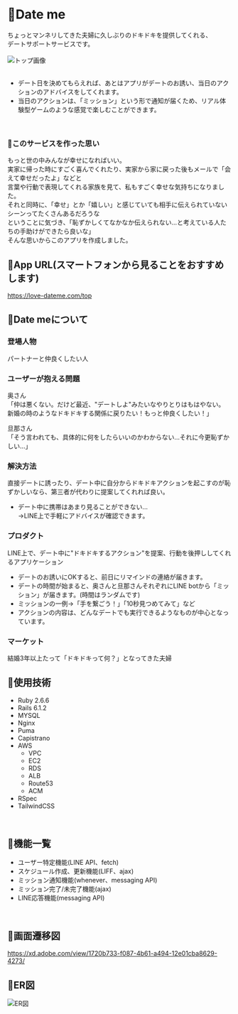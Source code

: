 # :bouquet:Date me
ちょっとマンネリしてきた夫婦に久しぶりのドキドキを提供してくれる、  
デートサポートサービスです。  
<br>
![トップ画像](https://user-images.githubusercontent.com/72124914/109914470-68147380-7cf3-11eb-9c05-4438ad216dcb.png)
<br>
<br>

* デート日を決めてもらえれば、あとはアプリがデートのお誘い、当日のアクションのアドバイスをしてくれます。  
* 当日のアクションは、「ミッション」という形で通知が届くため、リアル体験型ゲームのような感覚で楽しむことができます。  
<br>

### :bouquet:このサービスを作った思い
もっと世の中みんなが幸せになればいい。  
実家に帰った時にすごく喜んでくれたり、実家から家に戻った後もメールで「会えて幸せだったよ」などと  
言葉や行動で表現してくれる家族を見て、私もすごく幸せな気持ちになりました。  
それと同時に、「幸せ」とか「嬉しい」と感じていても相手に伝えられていないシーンってたくさんあるだろうな  
ということに気づき、「恥ずかしくてなかなか伝えられない…と考えている人たちの手助けができたら良いな」  
そんな思いからこのアプリを作成しました。
<br>

## :bouquet:App URL(スマートフォンから見ることをおすすめします)
https://love-dateme.com/top
<br>

## :bouquet:Date meについて
### 登場人物
パートナーと仲良くしたい人

### ユーザーが抱える問題
奥さん  
「仲は悪くない。だけど最近、"デートしよ"みたいなやりとりはもはやない。  
新婚の時のようなドキドキする関係に戻りたい！もっと仲良くしたい！」  

旦那さん  
「そう言われても、具体的に何をしたらいいのかわからない…それに今更恥ずかしい…」

### 解決方法
直接デートに誘ったり、デート中に自分からドキドキアクションを起こすのが恥ずかしいなら、第三者が代わりに提案してくれれば良い。  

* デート中に携帯はあまり見ることができない…  
→LINE上で手軽にアドバイスが確認できます。

### プロダクト
LINE上で、デート中に"ドキドキするアクション"を提案、行動を後押ししてくれるアプリケーション  

* デートのお誘いにOKすると、前日にリマインドの連絡が届きます。  
* デートの時間が始まると、奥さんと旦那さんそれぞれにLINE botから「ミッション」が届きます。(時間はランダムです)  
* ミッションの一例→「手を繋ごう！」「10秒見つめてみて」など  
* アクションの内容は、どんなデートでも実行できるようなものが中心となっています。

### マーケット
結婚3年以上たって「ドキドキって何？」となってきた夫婦
<br>

## :bouquet:使用技術
* Ruby 2.6.6
* Rails 6.1.2
* MYSQL
* Nginx
* Puma
* Capistrano
* AWS
  * VPC
  * EC2
  * RDS
  * ALB
  * Route53
  * ACM
* RSpec
* TailwindCSS
<br>

## :bouquet:機能一覧
* ユーザー特定機能(LINE API、fetch)
* スケジュール作成、更新機能(LIFF、ajax)
* ミッション通知機能(whenever、messaging API)
* ミッション完了/未完了機能(ajax)
* LINE応答機能(messaging API)
<br>

## :bouquet:画面遷移図
https://xd.adobe.com/view/1720b733-f087-4b61-a494-12e01cba8629-4273/
<br>

## :bouquet:ER図
![ER図](https://user-images.githubusercontent.com/72124914/109919119-7e263200-7cfb-11eb-955e-f668d374a2ec.png)